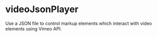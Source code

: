 # videoJsonPlayer
Use a JSON file to control markup elements which interact with video elements using Vimeo API.
